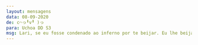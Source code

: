 ```yaml
---
layout: mensagens
data: 08-09-2020
de: c⌒っ╹v╹ )っ
para: Uchoa DD S3
msg: Lari, se eu fosse condenado ao inferno por te beijar. Eu lhe beijaria. Por que assim eu poderia me gabar aos demônios de ter estado no céu, sem nunca ter entrado lá!
---
```

